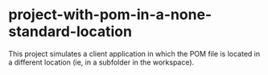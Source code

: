 # project-with-pom-in-a-none-standard-location
This project simulates a client application in which the POM file is located in a different location (ie, in a subfolder in the workspace).
